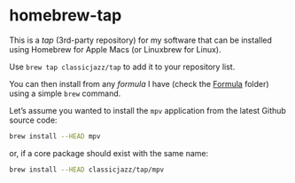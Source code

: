 # homebrew-tap

This is a _tap_ (3rd-party repository) for my software that can be installed using Homebrew for Apple Macs (or Linuxbrew for Linux).

Use `brew tap classicjazz/tap` to add it to your repository list.

You can then install from any _formula_ I have (check the [Formula](/Formula) folder) using a simple `brew` command.

Let’s assume you wanted to install the `mpv` application from the latest Github source code:

```bash
brew install --HEAD mpv
```

or, if a core package should exist with the same name:

```bash
brew install --HEAD classicjazz/tap/mpv
```
